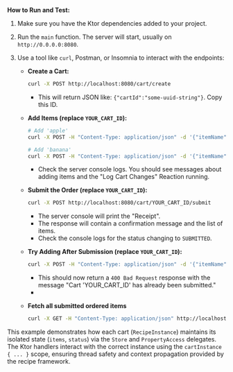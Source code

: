 **How to Run and Test:**

1.  Make sure you have the Ktor dependencies added to your project.
2.  Run the `main` function. The server will start, usually on `http://0.0.0.0:8080`.
3.  Use a tool like `curl`, Postman, or Insomnia to interact with the endpoints:

    *   **Create a Cart:**
        ```bash
        curl -X POST http://localhost:8080/cart/create
        ```
        *   This will return JSON like: `{"cartId":"some-uuid-string"}`. Copy this ID.

    *   **Add Items (replace `YOUR_CART_ID`):**
        ```bash
        # Add 'apple'
        curl -X POST -H "Content-Type: application/json" -d '{"itemName": "apple"}' http://localhost:8080/cart/YOUR_CART_ID/add

        # Add 'banana'
        curl -X POST -H "Content-Type: application/json" -d '{"itemName": "banana"}' http://localhost:8080/cart/YOUR_CART_ID/add
        ```
        *   Check the server console logs. You should see messages about adding items and the "Log Cart Changes" Reaction running.

    *   **Submit the Order (replace `YOUR_CART_ID`):**
        ```bash
        curl -X POST http://localhost:8080/cart/YOUR_CART_ID/submit
        ```
        *   The server console will print the "Receipt".
        *   The response will contain a confirmation message and the list of items.
        *   Check the console logs for the status changing to `SUBMITTED`.

    *   **Try Adding After Submission (replace `YOUR_CART_ID`):**
        ```bash
        curl -X POST -H "Content-Type: application/json" -d '{"itemName": "orange"}' http://localhost:8080/cart/YOUR_CART_ID/add
        ```
        *   This should now return a `400 Bad Request` response with the message "Cart 'YOUR_CART_ID' has already been submitted."
        * 
    *  **Fetch all submitted ordered items**
        ```bash
        curl -X GET -H "Content-Type: application/json" http://localhost:8080/cart/summary
        ```

This example demonstrates how each cart (`RecipeInstance`) maintains its isolated state (`items`, `status`) via the `Store` and `PropertyAccess` delegates. The Ktor handlers interact with the correct instance using the `cartInstance { ... }` scope, ensuring thread safety and context propagation provided by the recipe framework.
